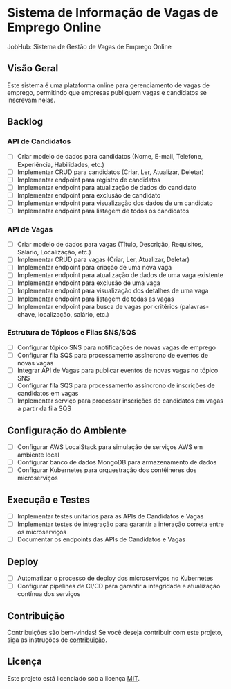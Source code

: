 # Sistema de Informação de Vagas de Emprego Online
JobHub: Sistema de Gestão de Vagas de Emprego Online

## Visão Geral
Este sistema é uma plataforma online para gerenciamento de vagas de emprego, permitindo que empresas publiquem vagas e candidatos se inscrevam nelas.

## Backlog

### API de Candidatos
- [ ] Criar modelo de dados para candidatos (Nome, E-mail, Telefone, Experiência, Habilidades, etc.)
- [ ] Implementar CRUD para candidatos (Criar, Ler, Atualizar, Deletar)
- [ ] Implementar endpoint para registro de candidatos
- [ ] Implementar endpoint para atualização de dados do candidato
- [ ] Implementar endpoint para exclusão de candidato
- [ ] Implementar endpoint para visualização dos dados de um candidato
- [ ] Implementar endpoint para listagem de todos os candidatos

### API de Vagas
- [ ] Criar modelo de dados para vagas (Título, Descrição, Requisitos, Salário, Localização, etc.)
- [ ] Implementar CRUD para vagas (Criar, Ler, Atualizar, Deletar)
- [ ] Implementar endpoint para criação de uma nova vaga
- [ ] Implementar endpoint para atualização de dados de uma vaga existente
- [ ] Implementar endpoint para exclusão de uma vaga
- [ ] Implementar endpoint para visualização dos detalhes de uma vaga
- [ ] Implementar endpoint para listagem de todas as vagas
- [ ] Implementar endpoint para busca de vagas por critérios (palavras-chave, localização, salário, etc.)

### Estrutura de Tópicos e Filas SNS/SQS
- [ ] Configurar tópico SNS para notificações de novas vagas de emprego
- [ ] Configurar fila SQS para processamento assíncrono de eventos de novas vagas
- [ ] Integrar API de Vagas para publicar eventos de novas vagas no tópico SNS
- [ ] Configurar fila SQS para processamento assíncrono de inscrições de candidatos em vagas
- [ ] Implementar serviço para processar inscrições de candidatos em vagas a partir da fila SQS

## Configuração do Ambiente
- [ ] Configurar AWS LocalStack para simulação de serviços AWS em ambiente local
- [ ] Configurar banco de dados MongoDB para armazenamento de dados
- [ ] Configurar Kubernetes para orquestração dos contêineres dos microserviços

## Execução e Testes
- [ ] Implementar testes unitários para as APIs de Candidatos e Vagas
- [ ] Implementar testes de integração para garantir a interação correta entre os microserviços
- [ ] Documentar os endpoints das APIs de Candidatos e Vagas

## Deploy
- [ ] Automatizar o processo de deploy dos microserviços no Kubernetes
- [ ] Configurar pipelines de CI/CD para garantir a integridade e atualização contínua dos serviços

## Contribuição
Contribuições são bem-vindas! Se você deseja contribuir com este projeto, siga as instruções de [contribuição](CONTRIBUTING.md).

## Licença
Este projeto está licenciado sob a licença [MIT](LICENSE).
